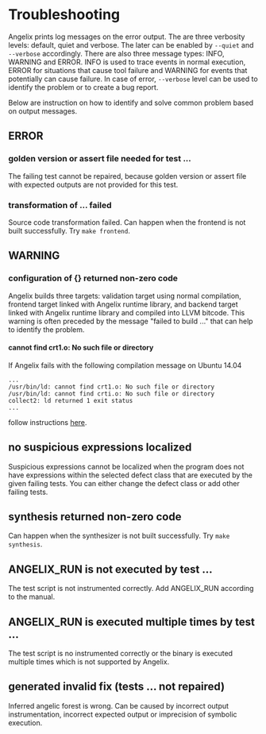 # Troubleshooting #

Angelix prints log messages on the error output. The are three verbosity levels: default, quiet and verbose. The later can be enabled by `--quiet` and `--verbose` accordingly. There are also three message types: INFO, WARNING and ERROR. INFO is used to trace events in normal execution, ERROR for situations that cause tool failure and WARNING for events that potentially can cause failure. In case of error, `--verbose` level can be used to identify the problem or to create a bug report.

Below are instruction on how to identify and solve common problem based on output messages.

## ERROR ##

### golden version or assert file needed for test ... ###

The failing test cannot be repaired, because golden version or assert file with expected outputs are not provided for this test.

### transformation of ... failed ###

Source code transformation failed. Can happen when the frontend is not built successfully. Try `make frontend`.

## WARNING ##

### configuration of {} returned non-zero code ###

Angelix builds three targets: validation target using normal compilation, frontend target linked with Angelix runtime library, and backend target linked with Angelix runtime library and compiled into LLVM bitcode. This warning is often preceded by the message "failed to build ..." that can help to identify the problem.

#### cannot find crt1.o: No such file or directory ####

If Angelix fails with the following compilation message on Ubuntu 14.04

    ...
    /usr/bin/ld: cannot find crt1.o: No such file or directory
    /usr/bin/ld: cannot find crti.o: No such file or directory
    collect2: ld returned 1 exit status
    ...

follow instructions [here](https://stackoverflow.com/questions/6329887/compiling-problems-cannot-find-crt1-o).

## no suspicious expressions localized ##

Suspicious expressions cannot be localized when the program does not have expressions within the selected defect class that are executed by the given failing tests. You can either change the defect class or add other failing tests. 

## synthesis returned non-zero code ##

Can happen when the synthesizer is not built successfully. Try `make synthesis`.

## ANGELIX_RUN is not executed by test ... ##

The test script is not instrumented correctly. Add ANGELIX_RUN according to the manual.

## ANGELIX_RUN is executed multiple times by test ... ##

The test script is no instrumented correctly or the binary is executed multiple times which is not supported by Angelix.

## generated invalid fix (tests ... not repaired) ##

Inferred angelic forest is wrong. Can be caused by incorrect output instrumentation, incorrect expected output or imprecision of symbolic execution.

